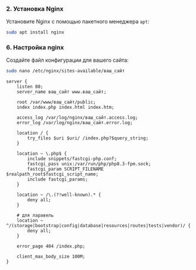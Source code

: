 ### 2. Установка Nginx

Установите Nginx с помощью пакетного менеджера `apt`:
```bash
sudo apt install nginx
```

### 6. Настройка nginx

Создайте файл конфигурации для вашего сайта:
```bash
sudo nano /etc/nginx/sites-available/ваш_сайт
```

```nginx
server {
    listen 80;
	server_name ваш_сайт www.ваш_сайт;

    root /var/www/ваш_сайт/public;
    index index.php index.html index.htm;

    access_log /var/log/nginx/ваш_сайт.access.log;
    error_log /var/log/nginx/ваш_сайт.error.log;

    location / {
        try_files $uri $uri/ /index.php?$query_string;
    }

    location ~ \.php$ {
        include snippets/fastcgi-php.conf;
        fastcgi_pass unix:/var/run/php/php8.3-fpm.sock;
        fastcgi_param SCRIPT_FILENAME $realpath_root$fastcgi_script_name;
        include fastcgi_params;
    }

    location ~ /\.(?!well-known).* {
        deny all;
    }

	# для ларавель
    location ~ ^/(storage|bootstrap|config|database|resources|routes|tests|vendor)/ {
        deny all;
    }

    error_page 404 /index.php;

    client_max_body_size 100M;
}
```